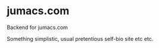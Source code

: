# jumacs.com
Backend for jumacs.com

Something simplistic, usual pretentious self-bio site etc etc.

